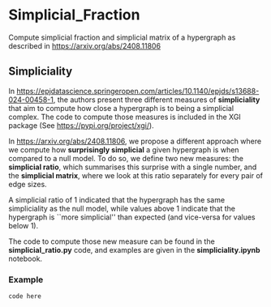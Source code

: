 # Simplicial_Fraction
Compute simplicial fraction and simplicial matrix of a hypergraph as described in https://arxiv.org/abs/2408.11806

## Simpliciality

In https://epjdatascience.springeropen.com/articles/10.1140/epjds/s13688-024-00458-1, the authors present three different measures of **simpliciality** that aim to compute how close a hypergraph is to being a simplicial complex.
The code to compute those measures is included in the XGI package (See https://pypi.org/project/xgi/).

In https://arxiv.org/abs/2408.11806, we propose a different approach where we compute how **surprisingly simplicial** a given hypergraph is when compared to a null model. To do so, we define two new measures: the **simplicial ratio**, which summarises this surprise with a single number, and the **simplicial matrix**, where we look at this ratio separately for every pair of edge sizes.

A simplicial ratio of 1 indicated that the hypergraph has the same simpliciality as the null model, while values above 1 indicate that the hypergraph is ``more simplicial'' than expected (and vice-versa for values below 1).

The code to compute those new measure can be found in the **simplicial_ratio.py** code, and examples are given in the **simpliciality.ipynb** notebook. 

### Example

```
code here
```

